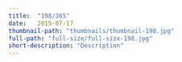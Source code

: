```yaml
---
title:  "198/365"
date:   2015-07-17
thumbnail-path: "thumbnails/thumbnail-198.jpg"
full-path: "full-size/full-size-198.jpg"
short-description: "Description"
---
```

